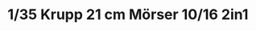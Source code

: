 ---
layout: product
title: "1/35 Krupp 21 cm Mörser 10/16 2in1"
price: "4100" 
desc: "Maketa"
img_path: "/assets/img/TAKO2032.jpg"
brand: "N/A"
available: false
special_offer: false
new: false
soon: false
cat: "010000"
subcat: "010200"
subsubcat: "0N/A"
sifra: "TAKO2032"
popular: true
---
